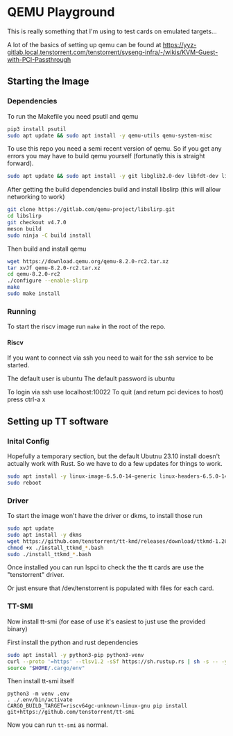 # QEMU Playground

This is really something that I'm using to test cards on emulated targets...

A lot of the basics of setting up qemu can be found at https://yyz-gitlab.local.tenstorrent.com/tenstorrent/syseng-infra/-/wikis/KVM-Guest-with-PCI-Passthrough

## Starting the Image

### Dependencies

To run the Makefile you need psutil and qemu
```bash
pip3 install psutil
sudo apt update && sudo apt install -y qemu-utils qemu-system-misc
```

To use this repo you need a semi recent version of qemu. So if you get any errors you may have to build qemu yourself (fortunatly this is straight forward).

```bash
sudo apt update && sudo apt install -y git libglib2.0-dev libfdt-dev libpixman-1-dev zlib1g-dev ninja-build libcapstone-dev sudo apt install meson libglib2.0-dev valgrind
```

After getting the build dependencies build and install libslirp (this will allow networking to work)

```bash
git clone https://gitlab.com/qemu-project/libslirp.git
cd libslirp
git checkout v4.7.0
meson build
sudo ninja -C build install
```

Then build and install qemu

```bash
wget https://download.qemu.org/qemu-8.2.0-rc2.tar.xz
tar xvJf qemu-8.2.0-rc2.tar.xz
cd qemu-8.2.0-rc2
./configure --enable-slirp
make
sudo make install
```

### Running

To start the riscv image run `make` in the root of the repo.

#### Riscv

If you want to connect via ssh you need to wait for the ssh service to be started.

The default user is ubuntu
The default password is ubuntu

To login via ssh use localhost:10022
To quit (and return pci devices to host) press ctrl-a x

## Setting up TT software

### Inital Config

Hopefully a temporary section, but the default Ubutnu 23.10 install doesn't actually work with Rust. So we have to do a few updates for things to work.

```bash
sudo apt install -y linux-image-6.5.0-14-generic linux-headers-6.5.0-14-generic
sudo reboot
```

### Driver

To start the image won't have the driver or dkms, to install those run

```bash
sudo apt update
sudo apt install -y dkms
wget https://github.com/tenstorrent/tt-kmd/releases/download/ttkmd-1.26/install_ttkmd_1.26.bash
chmod +x ./install_ttkmd_*.bash
sudo ./install_ttkmd_*.bash
```

Once installed you can run lspci to check the the tt cards are use the "tenstorrent" driver.

Or just ensure that /dev/tenstorrent is populated with files for each card.

### TT-SMI

Now install tt-smi (for ease of use it's easiest to just use the provided binary)

First install the python and rust dependencies

```bash
sudo apt install -y python3-pip python3-venv
curl --proto '=https' --tlsv1.2 -sSf https://sh.rustup.rs | sh -s -- -y
source "$HOME/.cargo/env"
```

Then install tt-smi itself

```
python3 -m venv .env
. ./.env/bin/activate
CARGO_BUILD_TARGET=riscv64gc-unknown-linux-gnu pip install git+https://github.com/tenstorrent/tt-smi
```

Now you can run `tt-smi` as normal.

